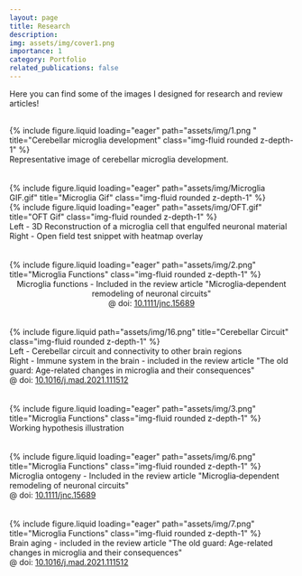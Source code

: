```yaml
---
layout: page
title: Research
description: 
img: assets/img/cover1.png
importance: 1
category: Portfolio
related_publications: false
---
```


Here you can find some of the images I designed for research and review articles!
<br />
<br />


<div class="row">
    <div class="col-xxl mt-3 mt-md-0">
        {% include figure.liquid loading="eager" path="assets/img/1.png " title="Cerebellar microglia development" class="img-fluid rounded z-depth-1" %}
    </div>
</div>
<div class="caption">
  Representative image of cerebellar microglia development.
</div>

<br />
<br />

<div class="row">
    <div class="col-lg-8 mt-3 mt-md-0 align-self-center">
        {% include figure.liquid loading="eager" path="assets/img/Microglia GIF.gif" title="Microglia Gif" class="img-fluid rounded z-depth-1" %}
    </div>
    <div class="col-lg-4 mt-3 mt-md-0">
        {% include figure.liquid loading="eager" path="assets/img/OFT.gif" title="OFT Gif" class="img-fluid rounded z-depth-1" %}
    </div>
</div>
<div class="caption">
    Left - 3D Reconstruction of a microglia cell that engulfed neuronal material<br />
    Right - Open field test snippet with heatmap overlay
</div>

<br />
<br />

<div class="row">
    <div class="col-sm mt-3 mt-md-0">
        {% include figure.liquid loading="eager" path="assets/img/2.png" title="Microglia Functions" class="img-fluid rounded z-depth-1" %}
    </div>
</div>
<div class="caption" align="center">
    Microglia functions - Included in the review article "Microglia‐dependent remodeling of neuronal circuits"<br />
    @ doi: <a href="https://onlinelibrary.wiley.com/doi/10.1111/jnc.15689">10.1111/jnc.15689</a>
</div>

<br />
<br />

<div class="row justify-content-sm-center">
    <div class="col-lg mt-3 mt-md-0">
        {% include figure.liquid path="assets/img/16.png" title="Cerebellar Circuit" class="img-fluid rounded z-depth-1" %}
    </div>
</div>
<div class="caption">
    Left - Cerebellar circuit and connectivity to other brain regions<br />
    Right - Immune system in the brain - included in the review article "The old guard: Age-related changes in microglia and their consequences"<br />
    @ doi: <a href="https://www.sciencedirect.com/science/article/pii/S0047637421000841">10.1016/j.mad.2021.111512</a>
</div>

<br />
<br />


<div class="row">
    <div class="col-sm mt-3 mt-md-0">
        {% include figure.liquid loading="eager" path="assets/img/3.png" title="Microglia Functions" class="img-fluid rounded z-depth-1" %}
    </div>
</div>
<div class="caption">
    Working hypothesis illustration
</div>

<br />
<br />



<div class="row">
    <div class="col-sm mt-3 mt-md-0 align-self-center">
        {% include figure.liquid loading="eager" path="assets/img/6.png" title="Microglia Functions" class="img-fluid rounded z-depth-1" %}
    </div>
    
</div>
<div class="caption">
    Microglia ontogeny - Included in the review article "Microglia‐dependent remodeling of neuronal circuits"<br />
    @ doi: <a href="https://onlinelibrary.wiley.com/doi/10.1111/jnc.15689">10.1111/jnc.15689</a>
</div>

<br />
<br />


<div class="row">
    <div class="col-sm mt-3 mt-md-0">
        {% include figure.liquid loading="eager" path="assets/img/7.png" title="Microglia Functions" class="img-fluid rounded z-depth-1" %}
    </div>
</div>
<div class="caption">
    Brain aging - included in the review article "The old guard: Age-related changes in microglia and their consequences" <br />
    @ doi: <a href="https://www.sciencedirect.com/science/article/pii/S0047637421000841">10.1016/j.mad.2021.111512</a>
</div>